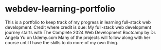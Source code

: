 # webdev-learning-portfolio
This is a portfolio to keep track of my progress in learning full-stack web development.
Credit where credit is due:
My full-stack web development journey starts with The Complete 2024 Web Development Bootcamp
by Dr. Angela Yu on Udemy.com
Many of the projects will follow along with her course until I have the skills to do more of my own thing.
